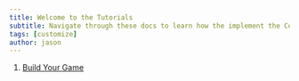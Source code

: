 ```yaml
---
title: Welcome to the Tutorials
subtitle: Navigate through these docs to learn how the implement the CodeChangers io Game Library
tags: [customize]
author: jason
---
```

1. [Build Your Game](/setup)
